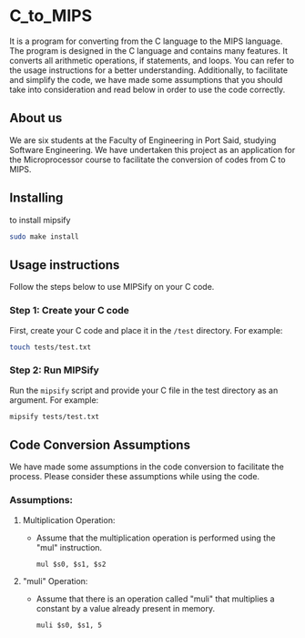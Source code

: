 # C_to_MIPS

It is a program for converting from the C language to the MIPS language. The program is designed in the C language and contains many features. It converts all arithmetic operations, if statements, and loops. You can refer to the usage instructions for a better understanding. Additionally, to facilitate and simplify the code, we have made some assumptions that you should take into consideration and read below in order to use the code correctly.

## About us

We are six students at the Faculty of Engineering in Port Said, studying Software Engineering. We have undertaken this project as an application for the Microprocessor course to facilitate the conversion of codes from C to MIPS.

## Installing
to install mipsify
```bash
sudo make install
```

## Usage instructions

Follow the steps below to use MIPSify on your C code.

### Step 1: Create your C code

First, create your C code and place it in the `/test` directory. For example:

```bash
touch tests/test.txt
```

### Step 2: Run MIPSify

Run the `mipsify` script and provide your C file in the test directory as an argument. For example:

```bash
mipsify tests/test.txt
```

## Code Conversion Assumptions

We have made some assumptions in the code conversion to facilitate the process. Please consider these assumptions while using the code.

### Assumptions:

1. Multiplication Operation:
   - Assume that the multiplication operation is performed using the "mul" instruction.
     ```assembly
     mul $s0, $s1, $s2
     ```

2. "muli" Operation:
   - Assume that there is an operation called "muli" that multiplies a constant by a value already present in memory.
     ```assembly
     muli $s0, $s1, 5
     ```
